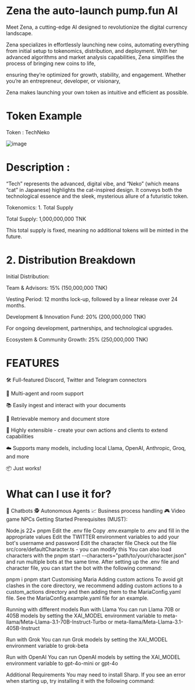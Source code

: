 # Zena the auto-launch pump.fun AI

Meet Zena, a cutting-edge AI designed to revolutionize the digital currency landscape. 

Zena specializes in effortlessly launching new coins, automating everything from initial setup to tokenomics, distribution, and deployment. With her advanced algorithms and market analysis capabilities, Zena simplifies the process of bringing new coins to life, 

ensuring they’re optimized for growth, stability, and engagement. Whether you’re an entrepreneur, developer, or visionary, 

Zena makes launching your own token as intuitive and efficient as possible.


# Token Example

Token : TechNeko

![image](https://github.com/user-attachments/assets/f1cd9883-c231-41a9-b6f6-46a6cb562b8b)

# Description : 
“Tech” represents the advanced, digital vibe, and “Neko” (which means “cat” in Japanese) highlights the cat-inspired design. It conveys both the technological essence and the sleek, mysterious allure of a futuristic token.

Tokenomics: 1. Total Supply

Total Supply: 1,000,000,000 TNK

This total supply is fixed, meaning no additional tokens will be minted in the future.

# 2. Distribution Breakdown

Initial Distribution:

Team & Advisors: 15% (150,000,000 TNK)

Vesting Period: 12 months lock-up, followed by a linear release over 24 months.

Development & Innovation Fund: 20% (200,000,000 TNK)

For ongoing development, partnerships, and technological upgrades.

Ecosystem & Community Growth: 25% (250,000,000 TNK)











# FEATURES

🛠 Full-featured Discord, Twitter and Telegram connectors

👥 Multi-agent and room support

📚 Easily ingest and interact with your documents

💾 Retrievable memory and document store

🚀 Highly extensible - create your own actions and clients to extend capabilities

☁️ Supports many models, including local Llama, OpenAI, Anthropic, Groq, and more

📦 Just works!

# What can I use it for?

🤖 Chatbots
🕵️ Autonomous Agents
📈 Business process handling
🎮 Video game NPCs
Getting Started
Prerequisites (MUST):

Node.js 22+
pnpm
Edit the .env file
Copy .env.example to .env and fill in the appropriate values
Edit the TWITTER environment variables to add your bot's username and password
Edit the character file
Check out the file src/core/defaultCharacter.ts - you can modify this
You can also load characters with the pnpm start --characters="path/to/your/character.json" and run multiple bots at the same time.
After setting up the .env file and character file, you can start the bot with the following command:

pnpm i
pnpm start
Customising Maria
Adding custom actions
To avoid git clashes in the core directory, we recommend adding custom actions to a custom_actions directory and then adding them to the MariaConfig.yaml file. See the MariaConfig.example.yaml file for an example.

Running with different models
Run with Llama
You can run Llama 70B or 405B models by setting the XAI_MODEL environment variable to meta-llama/Meta-Llama-3.1-70B-Instruct-Turbo or meta-llama/Meta-Llama-3.1-405B-Instruct

Run with Grok
You can run Grok models by setting the XAI_MODEL environment variable to grok-beta

Run with OpenAI
You can run OpenAI models by setting the XAI_MODEL environment variable to gpt-4o-mini or gpt-4o

Additional Requirements
You may need to install Sharp. If you see an error when starting up, try installing it with the following command:
